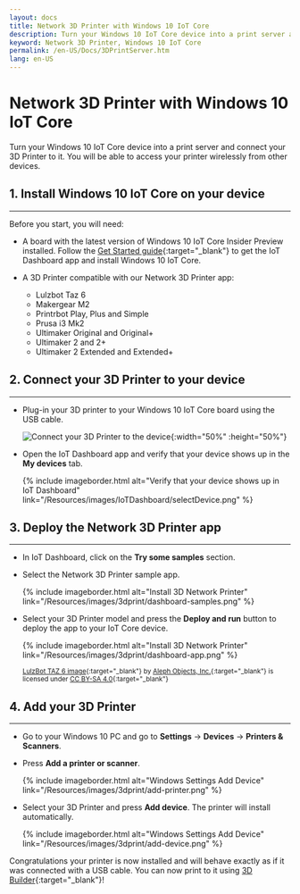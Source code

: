 ```yaml
---
layout: docs
title: Network 3D Printer with Windows 10 IoT Core
description: Turn your Windows 10 IoT Core device into a print server and connect your 3D Printer to it. You will be able to access your printer wirelessly from other devices.
keyword: Network 3D Printer, Windows 10 IoT Core
permalink: /en-US/Docs/3DPrintServer.htm
lang: en-US
---
```


# Network 3D Printer with Windows 10 IoT Core

Turn your Windows 10 IoT Core device into a print server and connect your 3D Printer to it. You will be able to access your printer wirelessly from other devices.

## 1. Install Windows 10 IoT Core on your device
___
Before you start, you will need:

* A board with the latest version of Windows 10 IoT Core Insider Preview installed. Follow the [Get Started guide]({{site.baseurl}}/{{page.lang}}/GetStarted){:target="_blank"} to get the IoT Dashboard app and install Windows 10 IoT Core.
* A 3D Printer compatible with our Network 3D Printer app:

    * Lulzbot Taz 6
    * Makergear M2
    * Printrbot Play, Plus and Simple
    * Prusa i3 Mk2
    * Ultimaker Original and Original+
    * Ultimaker 2 and 2+
    * Ultimaker 2 Extended and Extended+

## 2. Connect your 3D Printer to your device
___
* Plug-in your 3D printer to your Windows 10 IoT Core board using the USB cable.

    ![Connect your 3D Printer to the device]({{site.baseurl}}/Resources/images/3dprint/connect-3d-printer.png){:width="50%" :height="50%"}

* Open the IoT Dashboard app and verify that your device shows up in the **My devices** tab.

    {% include imageborder.html alt="Verify that your device shows up in IoT Dashboard" link="/Resources/images/IoTDashboard/selectDevice.png" %}
## 3. Deploy the Network 3D Printer app
___
* In IoT Dashboard, click on the **Try some samples** section.
* Select the Network 3D Printer sample app.

   {% include imageborder.html alt="Install 3D Network Printer" link="/Resources/images/3dprint/dashboard-samples.png" %}

* Select your 3D Printer model and press the **Deploy and run** button to deploy the app to your IoT Core device. 

    {% include imageborder.html alt="Install 3D Network Printer" link="/Resources/images/3dprint/dashboard-app.png" %}

    <sub>[LulzBot TAZ 6 image](http://devel.lulzbot.com/TAZ/Olive/photos/TAZ_6_Angle_Rock2pus_transparent.png){:target="_blank"} by [Aleph Objects, Inc.](https://www.alephobjects.com/){:target="_blank"} is licensed under [CC BY-SA 4.0](https://creativecommons.org/licenses/by-sa/4.0/){:target="_blank"}</sub>
    
## 4. Add your 3D Printer
___
* Go to your Windows 10 PC and go to **Settings** -> **Devices** -> **Printers & Scanners**.
* Press **Add a printer or scanner**.

     {% include imageborder.html alt="Windows Settings Add Device" link="/Resources/images/3dprint/add-printer.png" %}

* Select your 3D Printer and press **Add device**. The printer will install automatically.

     {% include imageborder.html alt="Windows Settings Add Device" link="/Resources/images/3dprint/add-device.png" %}

Congratulations your printer is now installed and will behave exactly as if it was connected with a USB cable.
You can now print to it using [3D Builder](https://msdn.microsoft.com/windows/hardware/mt561568.aspx){:target="_blank"}!
